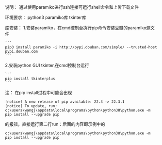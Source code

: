 说明：
    通过使用paramiko进行ssh连接可运行shell命令和上传下载文件

环境要求：
    python3
    paramiko库
    tkinter库

库安装：
1.安装paramiko，在cmd控制台执行pip命令安装豆瓣的paramiko源文件

    ``` 
    pip3 install paramiko -i http://pypi.douban.com/simple/ --trusted-host pypi.douban.com
    ```

2.安装python GUI tkinter,在cmd控制台运行

    ```
    pip install tkinterplus
    ```

注：
在pip install过程中可能会出现

   ```
   [notice] A new release of pip available: 22.3 -> 22.3.1
   [notice] To update, run: c:\users\wangj\appdata\local\programs\python\python38\python.exe -m pip install --upgrade pip
   ```

的报错，直接运行第二行run：后面的内容即示例中的  

``` 
c:\users\wangj\appdata\local\programs\python\python38\python.exe -m pip install --upgrade pip
```


